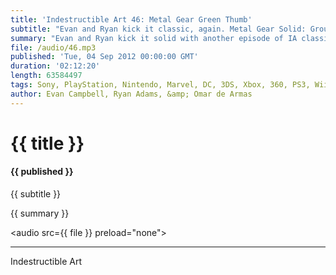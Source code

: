 ```yaml
---
title: 'Indestructible Art 46: Metal Gear Green Thumb'
subtitle: "Evan and Ryan kick it classic, again. Metal Gear Solid: Ground Zeros! Scott Snyder rumored on new Superman book, Man of Steel. Joss Whedon to do a TV show on Marvel's Shield. Omar's bonus round: pick of the week, thoughts on Polygons documentary, and PAX."
summary: "Evan and Ryan kick it solid with another episode of IA classic. Metal Gear Solid: Ground Zeros is announced at Konami's 25 years of Metal Gear press event, Scott Snyder is rumored to start working on a new Superman book called Man of Steel, and Joss Whedon prepares to grace the tiny screen with a television show based on Marvel's Shield operatives. Stick around for Omar's bonus round which includes a pick of the week, some thoughts on Polygons new documentary, and PAX."
file: /audio/46.mp3
published: 'Tue, 04 Sep 2012 00:00:00 GMT'
duration: '02:12:20'
length: 63584497
tags: Sony, PlayStation, Nintendo, Marvel, DC, 3DS, Xbox, 360, PS3, Wii, PSN, XBLA, Video Games, Comics, Games, Indestructible Art, Metal Gear Solid, Joss Whedon, Scott Snyder, Superman, PAX, Polygon, Toybox, SHIELD
author: Evan Campbell, Ryan Adams, &amp; Omar de Armas
---
```


# {{ title }}

#### {{ published }}

{{ subtitle }}  
  
{{ summary }}  

<audio src={{ file }} preload="none"></audio>

- - -
Indestructible Art